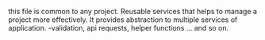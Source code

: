 this file is common to any project.
Reusable services that helps to manage a project more effectively.
It provides abstraction to multiple services of application.
-validation, api requests, helper functions ... and so on.
